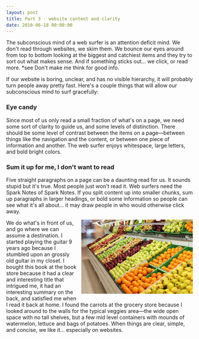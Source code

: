 ```yaml
---
layout: post
title: Part 3 - website content and clarity
date: 2010-06-18 00:00:00
---
```


<p>
	The subconscious mind of a web surfer is an attention deficit mind. We don&#39;t read through websites, we skim them. We bounce our eyes around from top to bottom looking at the biggest and catchiest items and they try to sort out what makes sense. And if something sticks out... we click, or read more. *see Don&#39;t make me think for good info.</p>
<p>
	If our website is boring, unclear, and has no visible hierarchy, it will probably turn people away pretty fast. Here&#39;s a couple things that will allow our subconscious mind to surf gracefully:</p>
<h3>
	Eye candy</h3>
<p>
	Since most of us only read a small fraction of what&#39;s on a page, we need some sort of clarity to guide us, and some levels of distinction. There should be some level of contrast between the items on a page&mdash;between things like the navigation and the content, or between one piece of information and another. The web surfer enjoys whitespace, large letters, and bold bright colors.</p>
<h3>
	Sum it up for me, I don&#39;t want to read</h3>
<p>
	Five straight paragraphs on a page can be a daunting read for us. It sounds stupid but it&#39;s true. Most people just won&#39;t read it. Web surfers need the Spark Notes of Spark Notes. If you split content up into smaller chunks, sum up paragraphs in larger headings, or bold some information so people can see what it&#39;s all about... it may draw people in who would otherwise click away.</p>
<p>
	<img alt="" src="/images/attachments/page_45/small-iStock000012187964XSmall.jpg" style="float: right; width: 301px; height: 200px; margin-left:10px; margin-bottom:5px;" />We do what&#39;s in front of us, and go where we can assume a destination. I started playing the guitar 9 years ago because I stumbled upon an grossly old guitar in my closet. I bought this book at the book store because it had a clear and interesting title that intrigued me, it had an interesting summary on the back, and satisfied me when I read it back at home. I found the carrots at the grocery store because I looked around to the walls for the typical veggies area&mdash;the wide open space with no tall shelves, but a few mid level containers with mounds of watermelon, lettuce and bags of potatoes. When things are clear, simple, and concise, we like it... especially on websites.</p>

